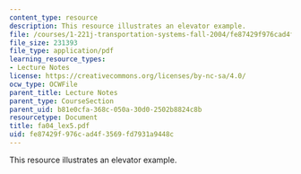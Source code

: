 ```yaml
---
content_type: resource
description: This resource illustrates an elevator example.
file: /courses/1-221j-transportation-systems-fall-2004/fe87429f976cad4f3569fd7931a9448c_fa04_lex5.pdf
file_size: 231393
file_type: application/pdf
learning_resource_types:
- Lecture Notes
license: https://creativecommons.org/licenses/by-nc-sa/4.0/
ocw_type: OCWFile
parent_title: Lecture Notes
parent_type: CourseSection
parent_uid: b81e0cfa-368c-050a-30d0-2502b8824c8b
resourcetype: Document
title: fa04_lex5.pdf
uid: fe87429f-976c-ad4f-3569-fd7931a9448c
---
```

This resource illustrates an elevator example.